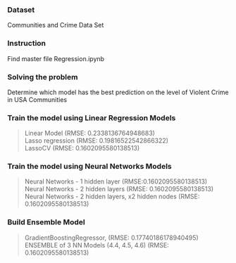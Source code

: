 ### Dataset
Communities and Crime Data Set<br />

### Instruction
Find master file Regression.ipynb<br />

### Solving the problem
Determine which model has the best prediction on the level of Violent Crime in USA Communities<br />

### Train the model using Linear Regression Models
> Linear Model (RMSE: 0.2338136764948683)<br />
> Lasso regression (RMSE: 0.19816522542866322)<br />
> LassoCV (RMSE: 0.1602095580138513)<br />

### Train the model using Neural Networks Models
> Neural Networks - 1 hidden layer (RMSE:0.1602095580138513)<br />
> Neural Networks - 2 hidden layers (RMSE: 0.1602095580138513)<br />
> Neural Networks - 2 hidden layers, x2 hidden nodes (RMSE: 0.1602095580138513)<br />

### Build Ensemble Model
> GradientBoostingRegressor, (RMSE: 0.17740186178940495)<br />
> ENSEMBLE of 3 NN Models (4.4, 4.5, 4.6) (RMSE: 0.1602095580138513)<br />
